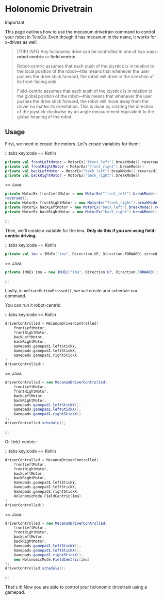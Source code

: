 # Holonomic Drivetrain

> [!IMPORTANT]
> This page outlines how to use the mecanum drivetrain command to control your
> robot in TeleOp. Even though it has mecanum in the name, it works for x-drives
> as well.

> [!TIP] INFO
> Any holonomic drive can be controlled in one of two ways: **robot centric** or
**field centric**.
>
> Robot-centric assumes that each push of the joystick is in relation to the
> local position of the robot—this means that whenever the user pushes the drive
> stick forward, the robot will drive in the direction of its front-facing side.
>
> Field-centric assumes that each push of the joystick is in relation to the
> global position of the robot—this means that whenever the user pushes the
> drive
> stick forward, the robot will move away from the driver no matter its
> orientation. This is done by rotating the direction of the joystick clockwise
> by
> an angle measurement equivalent to the global heading of the robot.

## Usage

First, we need to create the motors. Let's create variables for them:

:::tabs key:code
== Kotlin

```kotlin
private val frontLeftMotor = MotorEx("front_left").breakMode().reversed()
private val frontRightMotor = MotorEx("front_right").breakMode()
private val backLeftMotor = MotorEx("back_left").breakMode().reversed()
private val backRightMotor = MotorEx("back_right").breakMode()
```

== Java

```java
private MotorEx frontLeftMotor = new MotorEx("front_left").breakMode().
reversed();
private MotorEx frontRightMotor = new MotorEx("front_right").breakMode();
private MotorEx backLeftMotor = new MotorEx("back_left").breakMode().reversed();
private MotorEx backRightMotor = new MotorEx("back_right").breakMode();
```

:::

Then, we'll create a variable for the imu. **Only do this if you are using
field-centric driving.**

:::tabs key:code
== Kotlin

```kotlin
private val imu = IMUEx("imu", Direction.UP, Direction.FORWARD).zeroed()
```

== Java

```java
private IMUEx imu = new IMUEx("imu", Direction.UP, Direction.FORWARD).zeroed()
```

:::


Lastly, in `onStartButtonPressed()`, we will create and schedule our command.

You can run it robot-centric:

:::tabs key:code
== Kotlin

```kotlin
driverControlled = MecanumDriverControlled(
    frontLeftMotor,
    frontRightMotor,
    backLeftMotor,
    backRightMotor,
    Gamepads.gamepad1.leftStickY,
    Gamepads.gamepad1.leftStickX,
    Gamepads.gamepad1.rightStickX
)
driverControlled()
```

== Java

```java
driverControlled = new MecanumDriverControlled(
    frontLeftMotor,
    frontRightMotor,
    backLeftMotor,
    backRightMotor,
    Gamepads.gamepad1.leftStickY(),
    Gamepads.gamepad1.leftStickX(),
    Gamepads.gamepad1.rightStickX()
);
driverControlled.schedule();
```

:::

Or field-centric:

:::tabs key:code
== Kotlin

```kotlin
driverControlled = MecanumDriverControlled(
    frontLeftMotor,
    frontRightMotor,
    backLeftMotor,
    backRightMotor,
    Gamepads.gamepad1.leftStickY,
    Gamepads.gamepad1.leftStickX,
    Gamepads.gamepad1.rightStickX,
    HolonomicMode.FieldCentric(imu)
)
driverControlled()
```

== Java

```java
driverControlled = new MecanumDriverControlled(
    frontLeftMotor,
    frontRightMotor,
    backLeftMotor,
    backRightMotor,
    Gamepads.gamepad1.leftStickY(),
    Gamepads.gamepad1.leftStickX(),
    Gamepads.gamepad1.rightStickX(),
    new HolonomicMode.FieldCentric(imu)
);
driverControlled.schedule();
```

:::

That's it! Now you are able to control your holonomic drivetrain using a
gamepad.